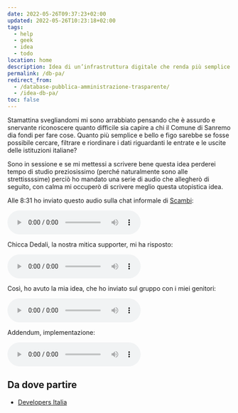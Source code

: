 ```yaml
---
date: 2022-05-26T09:37:23+02:00
updated: 2022-05-26T10:23:18+02:00
tags:
  - help
  - geek
  - idea
  - todo
location: home
description: Idea di un’infrastruttura digitale che renda più semplice ed equo cercare e analizzare le spese e le entrate degli enti pubblici italiani, in particolare i comuni
permalink: /db-pa/
redirect_from:
  - /database-pubblica-amministrazione-trasparente/
  - /idea-db-pa/
toc: false
---
```

Stamattina svegliandomi mi sono arrabbiato pensando che è assurdo e snervante riconoscere quanto difficile sia capire a chi il Comune di Sanremo dia fondi per fare cose. Quanto più semplice e bello e figo sarebbe se fosse possibile cercare, filtrare e riordinare i dati riguardanti le entrate e le uscite delle istituzioni italiane?

Sono in sessione e se mi mettessi a scrivere bene questa idea perderei tempo di studio preziosissimo (perché naturalmente sono alle strettissssime) perciò ho mandato una serie di audio che allegherò di seguito, con calma mi occuperò di scrivere meglio questa utopistica idea.

Alle <time datetime='2022-05-26T08:31:37+02:00'>8:31</time> ho inviato questo audio sulla chat informale di [Scambi](https://scambi.org):

<audio  
	controls  
	src='https://tommi.space/db-pa-trasparente/problema.mp3' type='audio/mpeg' title='Il problema'>  
	<a href='https://tommi.space/db-pa-trasparente/problema.mp3' target='_blank'>Il problema</a>  
</audio>

Chicca Dedali, la nostra mitica supporter, mi ha risposto:

<audio  
	controls  
	src='https://tommi.space/db-pa-trasparente/chicca.mp3' type='audio/mpeg' title='La risposta di Chicca al mio audio arrabbiato'>  
	<a href='https://tommi.space/db-pa-trasparente/chicca.mp3' target='_blank'>La risposta di Chicca</a>  
</audio>

Così, ho avuto la mia idea, che ho inviato sul gruppo con i miei genitori:

<audio  
	controls  
	src='https://tommi.space/db-pa-trasparente/idea.mp3' type='audio/mpeg' title='Concept database'>  
	<a href='https://tommi.space/db-pa-trasparente/idea.mp3' target='_blank'>Idea database</a>  
</audio>

Addendum, implementazione:

<audio  
	controls  
	src='https://tommi.space/db-pa-trasparente/implementazione.mp3' type='audio/mpeg' title='Implementazione da parte di un ente terzo'>  
	<a href='https://tommi.space/db-pa-trasparente/implementazione.mp3' target='_blank'>Idea database</a>  
</audio>

## Da dove partire

- [Developers Italia](https://developers.italia.it)
